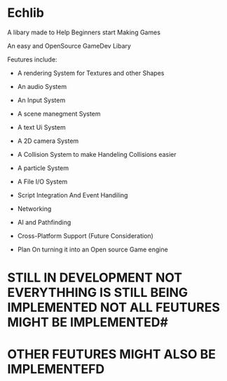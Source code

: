 # Echlib

A libary made to Help Beginners start Making Games

An easy and OpenSource GameDev Libary

Feutures include:

- A rendering System for Textures and other Shapes
- An audio System
- An Input System
- A scene manegment System
- A text Ui System
- A 2D camera System
- A Collision System to make Handeling Collisions easier
- A particle System
- A File I/O System
- Script Integration And Event Handiling
- Networking
- AI and Pathfinding
- Cross-Platform Support (Future Consideration)

- Plan On turning it into an Open source Game engine



# STILL IN DEVELOPMENT NOT EVERYTHHING IS STILL BEING IMPLEMENTED NOT ALL FEUTURES MIGHT BE IMPLEMENTED#
# OTHER FEUTURES MIGHT ALSO BE IMPLEMENTEFD #
